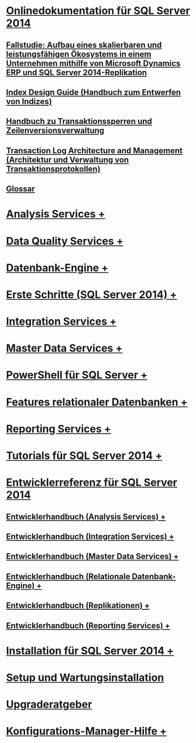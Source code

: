 # [Onlinedokumentation für SQL Server 2014](books-online-for-sql-server-2014.md) 
## [Fallstudie: Aufbau eines skalierbaren und leistungsfähigen Ökosystems in einem Unternehmen mithilfe von Microsoft Dynamics ERP und SQL Server 2014-Replikation](case-study-building-an-enterprise-ecosystem.md)
## [Index Design Guide (Handbuch zum Entwerfen von Indizes)](sql-server-index-design-guide.md)
## [Handbuch zu Transaktionssperren und Zeilenversionsverwaltung](sql-server-transaction-locking-and-row-versioning-guide.md)
## [Transaction Log Architecture and Management (Architektur und Verwaltung von Transaktionsprotokollen)](sql-server-transaction-log-architecture-and-management.md)
## [Glossar](glossary.md)

# [Analysis Services +](../analysis-services/analysis-services.md)
# [Data Quality Services +](../data-quality-services/data-quality-services.md)
# [Datenbank-Engine +](../database-engine/sql-server-database-engine-overview.md)
# [Erste Schritte (SQL Server 2014) +](../getting-started/getting-started-sql-server-2014.md)
# [Integration Services +](../integration-services/sql-server-integration-services.md)
# [Master Data Services +](../master-data-services/master-data-services.md)
# [PowerShell für SQL Server +](../powershell/sql-server-powershell.md)
# [Features relationaler Datenbanken +](../relational-databases/database-features.md)
# [Reporting Services +](../reporting-services/create-deploy-and-manage-mobile-and-paginated-reports.md)
# [Tutorials für SQL Server 2014 +](../tutorials/tutorials-for-sql-server-2014.md)

# [Entwicklerreferenz für SQL Server 2014](developer-reference-for-sql-server-2014.md)
## [Entwicklerhandbuch (Analysis Services) +](../analysis-services/dev-guide/analysis-services-dev-guide.md)
## [Entwicklerhandbuch (Integration Services) +](../integration-services/integration-services-developer-documentation.md)
## [Entwicklerhandbuch (Master Data Services) +](../master-data-services/develop/master-data-services-developer-documentation.md)
## [Entwicklerhandbuch (Relationale Datenbank-Engine) +](../relational-databases/database-engine-developer-documentation.md)
## [Entwicklerhandbuch (Replikationen) +](../relational-databases/replication/concepts/replication-developer-documentation.md)
## [Entwicklerhandbuch (Reporting Services) +](../reporting-services/reporting-services-developer-documentation.md)

# [Installation für SQL Server 2014 +](../database-engine/install-windows/installation-for-sql-server.md)
# [Setup und Wartungsinstallation](../sql-server/install/setup-and-servicing-installation.md)
# [Upgraderatgeber](../sql-server/install/sql-server-2014-upgrade-advisor.md)
# [Konfigurations-Manager-Hilfe +](../tools/configuration-manager/sql-server-configuration-manager-help.md)
